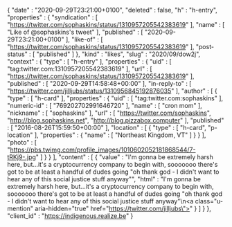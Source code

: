 {
  "date" : "2020-09-29T23:21:00+0100",
  "deleted" : false,
  "h" : "h-entry",
  "properties" : {
    "syndication" : [ "https://twitter.com/sophaskins/status/1310957205542383619" ],
    "name" : [ "Like of @sophaskins's tweet" ],
    "published" : [ "2020-09-29T23:21:00+0100" ],
    "like-of" : [ "https://twitter.com/sophaskins/status/1310957205542383619" ],
    "post-status" : [ "published" ]
  },
  "kind" : "likes",
  "slug" : "2020/09/dow2j",
  "context" : {
    "type" : [ "h-entry" ],
    "properties" : {
      "uid" : [ "tag:twitter.com:1310957205542383619" ],
      "url" : [ "https://twitter.com/sophaskins/status/1310957205542383619" ],
      "published" : [ "2020-09-29T14:58:48+00:00" ],
      "in-reply-to" : [ "https://twitter.com/jilljubs/status/1310956845192876035" ],
      "author" : [ {
        "type" : [ "h-card" ],
        "properties" : {
          "uid" : [ "tag:twitter.com:sophaskins" ],
          "numeric-id" : [ "769202702991646720" ],
          "name" : [ "cron mom" ],
          "nickname" : [ "sophaskins" ],
          "url" : [ "https://twitter.com/sophaskins", "http://blog.sophaskins.net", "http://blog.pizzabox.computer" ],
          "published" : [ "2016-08-26T15:59:50+00:00" ],
          "location" : [ {
            "type" : [ "h-card", "p-location" ],
            "properties" : {
              "name" : [ "Northeast Kingdom, VT" ]
            }
          } ],
          "photo" : [ "https://pbs.twimg.com/profile_images/1010602052181868544/7-tRKj9-.jpg" ]
        }
      } ],
      "content" : [ {
        "value" : "I'm gonna be extremely harsh here, but...it's a cryptocurrency company to begin with, sooooooo there's got to be at least a handful of dudes going \"oh thank god - I didn't want to hear any of this social justice stuff anyway\"",
        "html" : "I'm gonna be extremely harsh here, but...it's a cryptocurrency company to begin with, sooooooo there's got to be at least a handful of dudes going \"oh thank god - I didn't want to hear any of this social justice stuff anyway\"\n<a class=\"u-mention\" aria-hidden=\"true\" href=\"https://twitter.com/jilljubs\"></a>"
      } ]
    }
  },
  "client_id" : "https://indigenous.realize.be"
}
